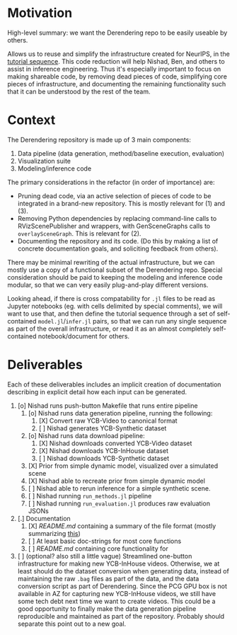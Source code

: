 # Motivation

High-level summary: we want the Derendering repo to be easily useable by others.

Allows us to reuse and simplify the infrastructure created for NeurIPS, in the
[tutorial sequence](SceneGraphInferenceTutorialSequence.md). This code
reduction will help Nishad, Ben, and others to assist in inference engineering.
Thus it's especially important to focus on making shareable code, by removing
dead pieces of code, simplifying core pieces of infrastructure, and documenting
the remaining functionality such that it can be understood by the rest of the
team.

# Context

The Derendering repository is made up of 3 main components:

1. Data pipeline (data generation, method/baseline execution, evaluation)
2. Visualization suite
3. Modeling/inference code

The primary considerations in the refactor (in order of importance) are:

* Pruning dead code, via an active selection of pieces of code to be integrated
  in a brand-new repository. This is mostly relevant for (1) and (3).
* Removing Python dependencies by replacing command-line calls to
  RVizScenePublisher and wrappers, with GenSceneGraphs calls to
  `overlaySceneGraph`. This is relevant for (2).
* Documenting the repository and its code. (Do this by making a list of 
  concrete documentation goals, and soliciting feedback from others).

There may be minimal rewriting of the actual infrastructure, but we can mostly
use a copy of a functional subset of the Derendering repo. Special
consideration should be paid to keeping the modeling and inference code
modular, so that we can very easily plug-and-play different versions.

Looking ahead, if there is cross compatability for `.jl` files to be read as
Jupyter notebooks (eg. with cells delimited by special comments), we will want
to use that, and then define the tutorial sequence through a set of
self-contained `model.jl`/`infer.jl` pairs, so that we can run any single
sequence as part of the overall infrastructure, or read it as an almost
completely self-contained notebook/document for others.

# Deliverables

Each of these deliverables includes an implicit creation of documentation
describing in explicit detail how each input can be generated.

1. [o] Nishad runs push-button Makefile that runs entire pipeline
    1. [o] Nishad runs data generation pipeline, running the following:
        1. [X] Convert raw YCB-Video to canonical format
        2. [ ] Nishad generates YCB-Synthetic dataset
    2. [o] Nishad runs data download pipeline:
        1. [X] Nishad downloads converted YCB-Video dataset
        2. [X] Nishad downloads YCB-InHouse dataset
        3. [ ] Nishad downloads YCB-Synthetic dataset
    3. [X] Prior from simple dynamic model, visualized over a simulated scene
    4. [X] Nishad able to recreate prior from simple dynamic model
    5. [ ] Nishad able to rerun inference for a simple synthetic scene.
    6. [ ] Nishad running `run_methods.jl` pipeline
    7. [ ] Nishad running `run_evaluation.jl` produces raw evaluation JSONs
2. [.] Documentation
    1. [X] *README.md* containing a summary of the file format (mostly summarizing [this](https://docs.google.com/document/d/1Hb6dmcatRCZpUXJI3ImoNVos_J4IffrMxbiwPsCtft0/edit#heading=h.7rmiigac9sxb))
    2. [ ] At least basic doc-strings for most core functions
    3. [ ] *README.md* containing core functionality for 
3. [ ] (optional? also still a little vague) Streamlined one-button
       infrastructure for making new YCB-InHouse videos. Otherwise, we at least
       should do the dataset conversion when generating data, instead of
       maintaining the raw `.bag` files as part of the data, and the data
       conversion script as part of Derendering. Since the PCG GPU box is not
       available in AZ for capturing new YCB-InHouse videos, we still have some
       tech debt next time we want to create videos. This could be a good
       opportunity to finally make the data generation pipeline reproducible
       and maintained as part of the repository. Probably should separate this
       point out to a new goal.
